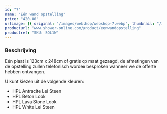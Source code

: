```yaml
---
id: "7"
name: "Eén wand opstelling"
price: "420.00"
urlimage: [{ original: "/images/webshop/webshop-7.webp", thumbnail: "/images/webshop/webshop-7.webp" }]
producturl: "www.shower-online.com/product/eenwandopstelling"
productref: "SKU: SOL1W"
---
```


### Beschrijving

Eén plaat is 123cm x 248cm of gratis op maat gezaagd, de afmetingen van de opstelling zullen telefonisch worden besproken wanneer we de offerte hebben ontvangen.

U kunt kiezen uit de volgende kleuren:

- HPL Antracite Lei Steen
- HPL Beton Look
- HPL Lava Stone Look
- HPL White Lei Steen
